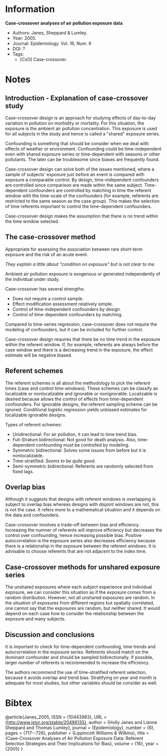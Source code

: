 # Information

**Case-crossover analyses of air pollution exposure data**

- Authors: Janes, Sheppard & Lumley.
- Year: 2005.
- Journal: Epidemiology. Vol. 16, Num. 6
- DOI: ?
- Tags:
    - [CxO] Case-crossover.

# Notes

## Introduction - Explanation of case-crossover study

Case-crossover design is an approach for studying effects of day-to-day variation
in pollution on morbidity or mortality. For this situation, the exposure is the
ambient air pollution concentration. This exposure is used for all subjects in
the study and hence is called a "shared" exposure series.

Confounding is something that should be consider when we deal with effects of
weather or environment. Confounding could be time-independent even with shared
exposure series or time-dependent with seasons or other pollutants. The later can
be troublesome since biases are frequently found.

Case-crossover design can solve both of the issues mentioned, where a sample of
subjects' exposure just before an event is compared with exposure a comparable
control. By design, time-independent confounders are controlled since comparison
are made within the same subject. Time-dependent confounders are controlled by
matching in time the referent window with the time-scale of the confounders (for
example, referents are restricted to the same season as the case group). This
makes the selection of time referents important to control the time-dependent
confounders.

Case-crossover design makes the assumption that there is no trend within the time
window selected.

## The case-crossover method

Appropriate for assessing the association between rare short-term exposure and
the risk of an acute event.

_They explain a little about "condition on exposure" but is not clear to me._

Ambient air pollution exposure is exogenous or generated independently of the
individual under study.

Case-crossover has several strengths:

- Does not require a control sample.
- Effect modification assessment relatively simple.
- Control of time-independent confounders by design.
- Control of time-dependent confounders by matching.

Compared to time-series regression, case-crossover does not require the modeling
of confounders, but it can be included for further control.

Case-crossover design requires that there be no time trend in the exposure within
the referent window. If, for example, referents are always before the case window
and there is a decreasing trend in the exposure, the effect estimate will be
negative biased.

## Referent schemes

The referent schemes is all about the methodology to pick the referent times
(case and control time windows). These schemes can be classify as localizable or
nonlocalizable and ignorable or nonignorable. Localizable is desired because
allows the control of effects from time-dependent confounders. For ignorable
designs, the referent sampling scheme can be ignored. Conditional logistic
regression yields unbiased estimates for localizable ignorable designs.

Types of referent schemes:

- Unidirectional: For air pollution, it can lead to time trend bias.
- Full-Stratum bidirectional: Not good for death analysis. Also, time-dependent
  confounding must be controlled by modeling.
- Symmetric bidirectional: Solves some issues from before but it is
  nonlocalizable.
- Time-stratified: _Seems to be quite good._
- Semi-symmetric bidirectional: Referents are randomly selected from fixed lags.

## Overlap bias

Although it suggests that designs with referent windows is overlapping is subject
to overlap bias whereas designs with disjoint windows are not, this is not the
case. It refers more to a mathematical situation and it depends on the data and
confounders.

Case-crossover involves a trade-off between bias and efficiency. Increasing the
numner of referents will improve efficiency but decreases the control over
confounding, hence increasing possible bias. Positive autocorrelation is the
exposure series also decreases efficiency because there is a relationship in the
exposure between the referent windows. It is advisable to choose referents that
are not adjacent to the index time.

## Case-crossover methods for unshared exposure series

The unshared exposures where each subject experience and individual exposure, we
can consider this situation as if the exposure comes from a random distribution.
However, not all unshared exposures are random. In the situation of exposures
from different regions but spatially correlated, one cannot say that the
exposures are random, but neither shared. It would depend on each case how to
consider the relationship between the exposure and many subjects.

## Discussion and conclusions

It is important to check for time-dependent confounding, time trends and
autocorrelation in the exposure series. Referents should match on the dominant
confounder and should be sampled bidirectionally. If possible, larger number of
referents is recommended to increase the efficiency.

The authors recommend the use of time-stratified referent selection, because it
avoids overlap and trend bias. Stratifying on year and month is adequate for most
studies, but other variables should be consider as well.

# Bibtex

@article{Janes_2005,
    ISSN = {10443983},
    URL = {http://www.jstor.org/stable/20486135},
    author = {Holly Janes and Lianne Sheppard and Thomas Lumley},
    journal = {Epidemiology},
    number = {6},
    pages = {717--726},
    publisher = {Lippincott Williams & Wilkins},
    title = {Case-Crossover Analyses of Air Pollution Exposure Data: Referent Selection Strategies and Their Implications for Bias},
    volume = {16},
    year = {2005}
}


